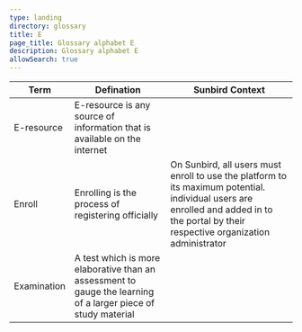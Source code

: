 ```yaml
---
type: landing
directory: glossary
title: E
page_title: Glossary alphabet E
description: Glossary alphabet E
allowSearch: true
---
```

Term | Defination |Sunbird Context
-----|------------|-----------------
E-resource  |E-resource is any source of information that is available on the internet  |
Enroll  |Enrolling is the process of registering officially   |On Sunbird, all users must enroll to use the platform to its maximum potential. individual users are enrolled and added in to the portal by their respective organization administrator
Examination |A test which is more elaborative than an assessment to gauge the learning of a larger piece of study material  |




